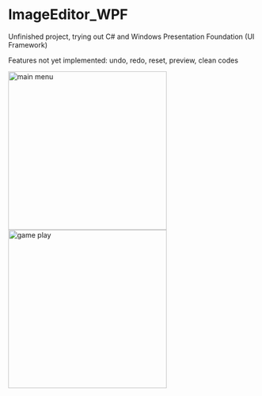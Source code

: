 # ImageEditor_WPF

<p>Unfinished project, trying out C# and Windows Presentation Foundation (UI Framework)</p>
<p>Features not yet implemented: undo, redo, reset, preview, clean codes</p>
<div class="row">
  <div class="column">
    <img src="https://user-images.githubusercontent.com/59127562/150622298-cdfb64c0-033e-4a58-af3e-1f9e033a44af.PNG" alt="main menu" width="320" height="320">
    <img src="https://user-images.githubusercontent.com/59127562/150622436-a46fd81b-b99f-4386-9b5e-dfd8f1b791f9.PNG" alt="game play" width="320" height="320">
  </div>
</div>
